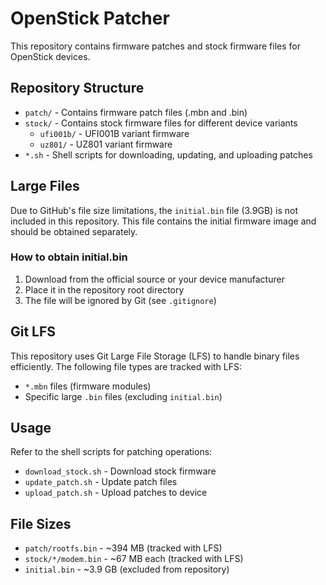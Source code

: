 # OpenStick Patcher

This repository contains firmware patches and stock firmware files for OpenStick devices.

## Repository Structure

- `patch/` - Contains firmware patch files (.mbn and .bin)
- `stock/` - Contains stock firmware files for different device variants
  - `ufi001b/` - UFI001B variant firmware
  - `uz801/` - UZ801 variant firmware
- `*.sh` - Shell scripts for downloading, updating, and uploading patches

## Large Files

Due to GitHub's file size limitations, the `initial.bin` file (3.9GB) is not included in this repository. This file contains the initial firmware image and should be obtained separately.

### How to obtain initial.bin

1. Download from the official source or your device manufacturer
2. Place it in the repository root directory
3. The file will be ignored by Git (see `.gitignore`)

## Git LFS

This repository uses Git Large File Storage (LFS) to handle binary files efficiently. The following file types are tracked with LFS:

- `*.mbn` files (firmware modules)
- Specific large `.bin` files (excluding `initial.bin`)

## Usage

Refer to the shell scripts for patching operations:

- `download_stock.sh` - Download stock firmware
- `update_patch.sh` - Update patch files
- `upload_patch.sh` - Upload patches to device

## File Sizes

- `patch/rootfs.bin` - ~394 MB (tracked with LFS)
- `stock/*/modem.bin` - ~67 MB each (tracked with LFS)
- `initial.bin` - ~3.9 GB (excluded from repository)
